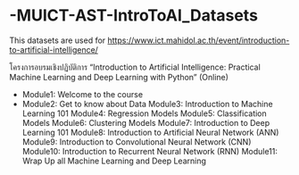 # -MUICT-AST-IntroToAI_Datasets
This datasets are used for https://www.ict.mahidol.ac.th/event/introduction-to-artificial-intelligence/


โครงการอบรมเชิงปฏิบัติการ “Introduction to Artificial Intelligence: Practical Machine Learning and Deep Learning with Python” (Online)

* Module1: Welcome to the course
* Module2: Get to know about Data
Module3: Introduction to Machine Learning 101
Module4: Regression Models
Module5: Classification Models
Module6: Clustering Models
Module7: Introduction to Deep Learning 101
Module8: Introduction to Artificial Neural Network (ANN)
Module9: Introduction to Convolutional Neural Network (CNN)
Module10: Introduction to Recurrent Neural Network (RNN)
Module11: Wrap Up all Machine Learning and Deep Learning
